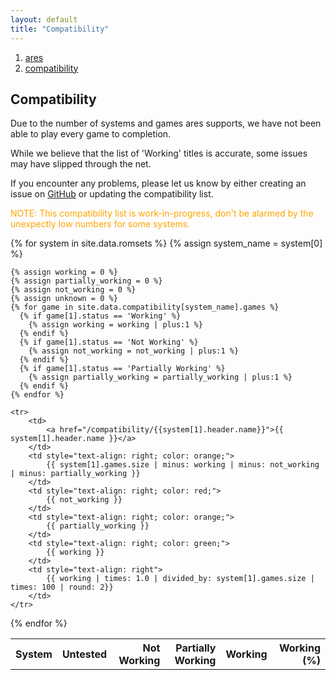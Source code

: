 ```yaml
---
layout: default
title: "Compatibility"
---
```


<ol><li><a href='/index'><span>ares</span></a></li><li><a href='/compatibility'><span>compatibility</span></a></li></ol>

## Compatibility

Due to the number of systems and games ares supports, we have not been able to play every game to completion.

While we believe that the list of 'Working' titles is accurate, some issues may have slipped through the net.

If you encounter any problems, please let us know by either creating an issue on
[GitHub](https://github.com/ares-emulator/ares/issues) or updating the compatibility list.


<span style="color: orange">NOTE: This compatibility list is work-in-progress, don't be alarmed by the unexpectly low numbers for some systems.</span>

<table>
  <tr>
    <th>System</th>
    <th style="text-align: right">Untested</th>
    <th style="text-align: right">Not Working</th>
    <th style="text-align: right">Partially Working</th>
    <th style="text-align: right">Working</th>
    <th class="default-sort desc" style="text-align: right">Working (%)</th>
  </tr>

  {% for system in site.data.romsets %}
    {% assign system_name = system[0] %}

    {% assign working = 0 %}
    {% assign partially_working = 0 %}
    {% assign not_working = 0 %}    
    {% assign unknown = 0 %}
    {% for game in site.data.compatibility[system_name].games %}
      {% if game[1].status == 'Working' %}
        {% assign working = working | plus:1 %}
      {% endif %}
      {% if game[1].status == 'Not Working' %}
        {% assign not_working = not_working | plus:1 %}
      {% endif %}
      {% if game[1].status == 'Partially Working' %}
        {% assign partially_working = partially_working | plus:1 %}
      {% endif %}
    {% endfor %}

    <tr>
        <td>
            <a href="/compatibility/{{system[1].header.name}}">{{ system[1].header.name }}</a>
        </td>
        <td style="text-align: right; color: orange;">
            {{ system[1].games.size | minus: working | minus: not_working | minus: partially_working }}
        </td>
        <td style="text-align: right; color: red;">
            {{ not_working }}
        </td>
        <td style="text-align: right; color: orange;">
            {{ partially_working }}
        </td>
        <td style="text-align: right; color: green;"> 
            {{ working }}
        </td>
        <td style="text-align: right"> 
            {{ working | times: 1.0 | divided_by: system[1].games.size | times: 100 | round: 2}}
        </td>
    </tr>

  {% endfor %}
</table>
